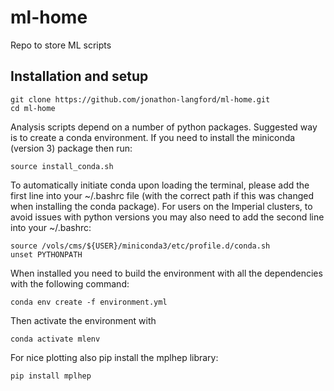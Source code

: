 # ml-home
Repo to store ML scripts

## Installation and setup
```
git clone https://github.com/jonathon-langford/ml-home.git
cd ml-home
```
Analysis scripts depend on a number of python packages. Suggested way is to create a conda environment. If you need to install the miniconda (version 3) package then run:
```
source install_conda.sh
```
To automatically initiate conda upon loading the terminal, please add the first line into your ~/.bashrc file (with the correct path if this was changed when installing the conda package). For users on the Imperial clusters, to avoid issues with python versions you may also need to add the second line into your ~/.bashrc:
```
source /vols/cms/${USER}/miniconda3/etc/profile.d/conda.sh
unset PYTHONPATH
```
When installed you need to build the environment with all the dependencies with the following command:
```
conda env create -f environment.yml
```
Then activate the environment with
```
conda activate mlenv
```
For nice plotting also pip install the mplhep library:
```
pip install mplhep
```
